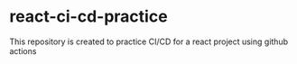 # react-ci-cd-practice
This repository is created to practice CI/CD for a react project using github actions
